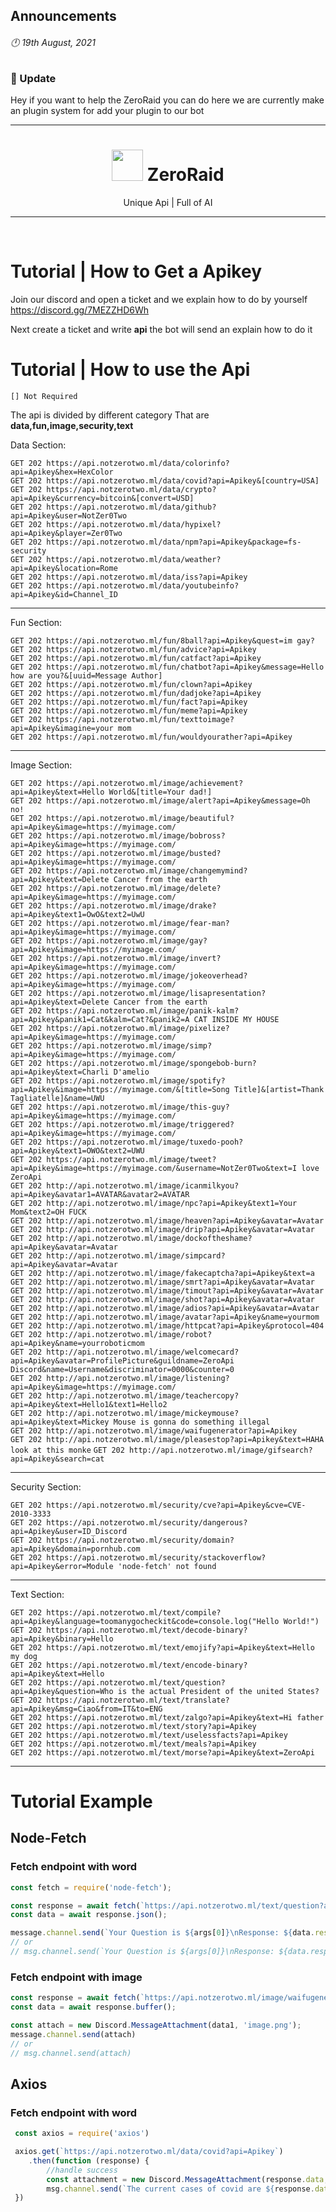 ## Announcements
###### 🕛 19th August, 2021
### 📢 Update
Hey if you want to help the ZeroRaid you can do here we are currently make an plugin system for add your plugin to our bot

---

<h1 align="center"> <img src='https://cdn.discordapp.com/avatars/695518576802791425/1ce7288c78a0bcb1b5c4c268262bb28a.png' height='50'> ZeroRaid</h1>

<p align="center"> Unique Api | Full of AI </p>

---

<br />

# Tutorial | How to Get a Apikey
Join our discord and open a ticket and we explain how to do by yourself
https://discord.gg/7MEZZHD6Wh

Next create a ticket and write **api** the bot will send an explain how to do it

# Tutorial | How to use the Api

`[] Not Required`

The api is divided by different category That are **data,fun,image,security,text**

Data Section:

`GET 202 https://api.notzerotwo.ml/data/colorinfo?api=Apikey&hex=HexColor`   
`GET 202 https://api.notzerotwo.ml/data/covid?api=Apikey&[country=USA]`   
`GET 202 https://api.notzerotwo.ml/data/crypto?api=Apikey&currency=bitcoin&[convert=USD]`   
`GET 202 https://api.notzerotwo.ml/data/github?api=Apikey&user=NotZer0Two`  
`GET 202 https://api.notzerotwo.ml/data/hypixel?api=Apikey&player=Zer0Two`  
`GET 202 https://api.notzerotwo.ml/data/npm?api=Apikey&package=fs-security`  
`GET 202 https://api.notzerotwo.ml/data/weather?api=Apikey&location=Rome`  
`GET 202 https://api.notzerotwo.ml/data/iss?api=Apikey`  
`GET 202 https://api.notzerotwo.ml/data/youtubeinfo?api=Apikey&id=Channel_ID`  

---

Fun Section:

`GET 202 https://api.notzerotwo.ml/fun/8ball?api=Apikey&quest=im gay?`  
`GET 202 https://api.notzerotwo.ml/fun/advice?api=Apikey`  
`GET 202 https://api.notzerotwo.ml/fun/catfact?api=Apikey`  
`GET 202 https://api.notzerotwo.ml/fun/chatbot?api=Apikey&message=Hello how are you?&[uuid=Message Author]`  
`GET 202 https://api.notzerotwo.ml/fun/clown?api=Apikey`  
`GET 202 https://api.notzerotwo.ml/fun/dadjoke?api=Apikey`  
`GET 202 https://api.notzerotwo.ml/fun/fact?api=Apikey`  
`GET 202 https://api.notzerotwo.ml/fun/meme?api=Apikey`  
`GET 202 https://api.notzerotwo.ml/fun/texttoimage?api=Apikey&imagine=your mom`  
`GET 202 https://api.notzerotwo.ml/fun/wouldyourather?api=Apikey`  

---

Image Section:

`GET 202 https://api.notzerotwo.ml/image/achievement?api=Apikey&text=Hello World&[title=Your dad!]`  
`GET 202 https://api.notzerotwo.ml/image/alert?api=Apikey&message=Oh no!`  
`GET 202 https://api.notzerotwo.ml/image/beautiful?api=Apikey&image=https://myimage.com/`  
`GET 202 https://api.notzerotwo.ml/image/bobross?api=Apikey&image=https://myimage.com/`  
`GET 202 https://api.notzerotwo.ml/image/busted?api=Apikey&image=https://myimage.com/`  
`GET 202 https://api.notzerotwo.ml/image/changemymind?api=Apikey&text=Delete Cancer from the earth`  
`GET 202 https://api.notzerotwo.ml/image/delete?api=Apikey&image=https://myimage.com/`  
`GET 202 https://api.notzerotwo.ml/image/drake?api=Apikey&text1=OwO&text2=UwU`  
`GET 202 https://api.notzerotwo.ml/image/fear-man?api=Apikey&image=https://myimage.com/`  
`GET 202 https://api.notzerotwo.ml/image/gay?api=Apikey&image=https://myimage.com/`  
`GET 202 https://api.notzerotwo.ml/image/invert?api=Apikey&image=https://myimage.com/`  
`GET 202 https://api.notzerotwo.ml/image/jokeoverhead?api=Apikey&image=https://myimage.com/`  
`GET 202 https://api.notzerotwo.ml/image/lisapresentation?api=Apikey&text=Delete Cancer from the earth`  
`GET 202 https://api.notzerotwo.ml/image/panik-kalm?api=Apikey&panik1=Cat&kalm=Cat?&panik2=A CAT INSIDE MY HOUSE`  
`GET 202 https://api.notzerotwo.ml/image/pixelize?api=Apikey&image=https://myimage.com/`  
`GET 202 https://api.notzerotwo.ml/image/simp?api=Apikey&image=https://myimage.com/`  
`GET 202 https://api.notzerotwo.ml/image/spongebob-burn?api=Apikey&text=Charli D'amelio`  
`GET 202 https://api.notzerotwo.ml/image/spotify?api=Apikey&image=https://myimage.com/&[title=Song Title]&[artist=Thank Tagliatelle]&name=UWU`  
`GET 202 https://api.notzerotwo.ml/image/this-guy?api=Apikey&image=https://myimage.com/`  
`GET 202 https://api.notzerotwo.ml/image/triggered?api=Apikey&image=https://myimage.com/`  
`GET 202 https://api.notzerotwo.ml/image/tuxedo-pooh?api=Apikey&text1=OWO&text2=UWU`  
`GET 202 https://api.notzerotwo.ml/image/tweet?api=Apikey&image=https://myimage.com/&username=NotZer0Two&text=I love ZeroApi`  
`GET 202 http://api.notzerotwo.ml/image/icanmilkyou?api=Apikey&avatar1=AVATAR&avatar2=AVATAR`  
`GET 202 http://api.notzerotwo.ml/image/npc?api=Apikey&text1=Your Mom&text2=OH FUCK`  
`GET 202 http://api.notzerotwo.ml/image/heaven?api=Apikey&avatar=Avatar`  
`GET 202 http://api.notzerotwo.ml/image/drip?api=Apikey&avatar=Avatar`  
`GET 202 http://api.notzerotwo.ml/image/dockoftheshame?api=Apikey&avatar=Avatar`  
`GET 202 http://api.notzerotwo.ml/image/simpcard?api=Apikey&avatar=Avatar`  
`GET 202 http://api.notzerotwo.ml/image/fakecaptcha?api=Apikey&text=a`  
`GET 202 http://api.notzerotwo.ml/image/smrt?api=Apikey&avatar=Avatar`  
`GET 202 http://api.notzerotwo.ml/image/timout?api=Apikey&avatar=Avatar`  
`GET 202 http://api.notzerotwo.ml/image/shot?api=Apikey&avatar=Avatar`  
`GET 202 http://api.notzerotwo.ml/image/adios?api=Apikey&avatar=Avatar`  
`GET 202 http://api.notzerotwo.ml/image/avatar?api=Apikey&name=yourmom`  
`GET 202 http://api.notzerotwo.ml/image/httpcat?api=Apikey&protocol=404`  
`GET 202 http://api.notzerotwo.ml/image/robot?api=Apikey&name=yourroboticmom`  
`GET 202 http://api.notzerotwo.ml/image/welcomecard?api=Apikey&avatar=ProfilePicture&guildname=ZeroApi Discord&name=Username&discriminator=0000&counter=0`  
`GET 202 http://api.notzerotwo.ml/image/listening?api=Apikey&image=https://myimage.com/`  
`GET 202 http://api.notzerotwo.ml/image/teachercopy?api=Apikey&text=Hello1&text1=Hello2`  
`GET 202 http://api.notzerotwo.ml/image/mickeymouse?api=Apikey&text=Mickey Mouse is gonna do something illegal`  
`GET 202 http://api.notzerotwo.ml/image/waifugenerator?api=Apikey`  
`GET 202 http://api.notzerotwo.ml/image/pleasestop?api=Apikey&text=HAHA look at this monke` 
`GET 202 http://api.notzerotwo.ml/image/gifsearch?api=Apikey&search=cat` 

---

Security Section:

`GET 202 https://api.notzerotwo.ml/security/cve?api=Apikey&cve=CVE-2010-3333`  
`GET 202 https://api.notzerotwo.ml/security/dangerous?api=Apikey&user=ID_Discord`  
`GET 202 https://api.notzerotwo.ml/security/domain?api=Apikey&domain=pornhub.com`  
`GET 202 https://api.notzerotwo.ml/security/stackoverflow?api=Apikey&error=Module 'node-fetch' not found`  

---

Text Section:

`GET 202 https://api.notzerotwo.ml/text/compile?api=Apikey&language=toomanygocheckit&code=console.log("Hello World!")`  
`GET 202 https://api.notzerotwo.ml/text/decode-binary?api=Apikey&binary=Hello`  
`GET 202 https://api.notzerotwo.ml/text/emojify?api=Apikey&text=Hello my dog`  
`GET 202 https://api.notzerotwo.ml/text/encode-binary?api=Apikey&text=Hello`  
`GET 202 https://api.notzerotwo.ml/text/question?api=Apikey&question=Who is the actual President of the united States?`  
`GET 202 https://api.notzerotwo.ml/text/translate?api=Apikey&msg=Ciao&from=IT&to=ENG`  
`GET 202 https://api.notzerotwo.ml/text/zalgo?api=Apikey&text=Hi father`  
`GET 202 https://api.notzerotwo.ml/text/story?api=Apikey`  
`GET 202 https://api.notzerotwo.ml/text/uselessfacts?api=Apikey`  
`GET 202 https://api.notzerotwo.ml/text/meals?api=Apikey`  
`GET 202 https://api.notzerotwo.ml/text/morse?api=Apikey&text=ZeroApi`  

---

# Tutorial Example

## Node-Fetch

### Fetch endpoint with word
```javascript
const fetch = require('node-fetch');

const response = await fetch(`https://api.notzerotwo.ml/text/question?api=Apikey&question=${args[0]}`);
const data = await response.json();

message.channel.send(`Your Question is ${args[0]}\nResponse: ${data.response}`)
// or
// msg.channel.send(`Your Question is ${args[0]}\nResponse: ${data.response}`)
```

### Fetch endpoint with image
```javascript
const response = await fetch(`https://api.notzerotwo.ml/image/waifugenerator?api=Apikey`);
const data = await response.buffer();

const attach = new Discord.MessageAttachment(data1, 'image.png');
message.channel.send(attach)
// or
// msg.channel.send(attach)
```

## Axios

### Fetch endpoint with word
```javascript
 const axios = require('axios')

 axios.get(`https://api.notzerotwo.ml/data/covid?api=Apikey`)
    .then(function (response) {
        //handle success
        const attachment = new Discord.MessageAttachment(response.data, 'covid.png');
        msg.channel.send(`The current cases of covid are ${response.data.cases}`);
 })
```
